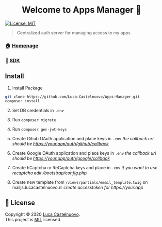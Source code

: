 <h1 align="center">Welcome to Apps Manager 👋</h1>
<p>
  <a href="https://github.com/Luca-Castelnuovo/Auth/blob/master/LICENSE" target="_blank">
    <img alt="License: MIT" src="https://img.shields.io/badge/License-MIT-yellow.svg" />
  </a>
</p>

> Centralized auth server for managing access to my apps

### 🏠 [Homepage](https://apps.lucacastelnuovo.nl)

### 💾 [SDK](https://apps.lucacastelnuovo.nl/sdk)

## Install

1. Install Package

```sh
git clone https://github.com/Luca-Castelnuovo/Apps-Manager.git
composer install
```

2. Set DB credentials in `.env`

3. Run `composer migrate`

4. Run `composer gen-jwt-keys`

5. Create Gihub OAuth application and place keys in `.env`
   _the callback url should be https://your.app/auth/github/callback_

6. Create Google OAuth application and place keys in `.env`
   _the callback url should be https://your.app/auth/google/callback_

7. Create hCaptcha or ReCaptcha keys and place in `.env`
   _if you want to use recaptcha edit /bootstrap/config.php_

8. Create new template from `/views/partials/email_template.twig` on mailjs.lucacastelnuovo.nl
   _create accesstoken for https://your.app_

## 📝 License

Copyright © 2020 [Luca Castelnuovo](https://github.com/Luca-Castelnuovo).<br />
This project is [MIT](https://github.com/Luca-Castelnuovo/Auth/blob/master/LICENSE) licensed.
